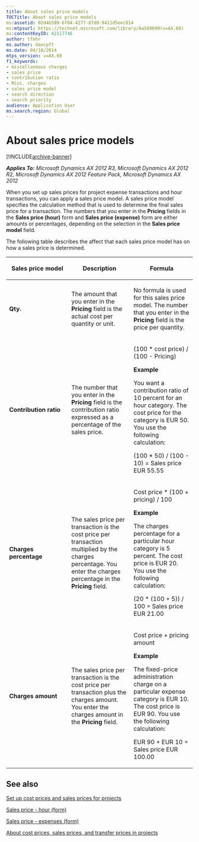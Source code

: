 ```yaml
---
title: About sales price models
TOCTitle: About sales price models
ms:assetid: 02d4b589-6f84-4277-87d0-9411d5eec814
ms:mtpsurl: https://technet.microsoft.com/library/Aa569699(v=AX.60)
ms:contentKeyID: 42117746
author: tfehr
ms.author: daxcpft
ms.date: 04/18/2014
mtps_version: v=AX.60
f1_keywords:
- miscellaneous charges
- sales price
- contribution ratio
- Misc. charges
- sales price model
- search direction
- search priority
audience: Application User
ms.search.region: Global
---
```


# About sales price models 


[!INCLUDE[archive-banner](includes/archive-banner.md)]


_**Applies To:** Microsoft Dynamics AX 2012 R3, Microsoft Dynamics AX 2012 R2, Microsoft Dynamics AX 2012 Feature Pack, Microsoft Dynamics AX 2012_

When you set up sales prices for project expense transactions and hour transactions, you can apply a sales price model. A sales price model specifies the calculation method that is used to determine the final sales price for a transaction. The numbers that you enter in the **Pricing** fields in the **Sales price (hour)** form and **Sales price (expense)** form are either amounts or percentages, depending on the selection in the **Sales price model** field.

The following table describes the affect that each sales price model has on how a sales price is determined.

<table>
<colgroup>
<col style="width: 33%" />
<col style="width: 33%" />
<col style="width: 33%" />
</colgroup>
<thead>
<tr class="header">
<th><p>Sales price model</p></th>
<th><p>Description</p></th>
<th><p>Formula</p></th>
</tr>
</thead>
<tbody>
<tr class="odd">
<td><p><strong>Qty.</strong></p></td>
<td><p>The amount that you enter in the <strong>Pricing</strong> field is the actual cost per quantity or unit.</p></td>
<td><p>No formula is used for this sales price model. The number that you enter in the <strong>Pricing</strong> field is the price per quantity.</p></td>
</tr>
<tr class="even">
<td><p><strong>Contribution ratio</strong></p></td>
<td><p>The number that you enter in the <strong>Pricing</strong> field is the contribution ratio expressed as a percentage of the sales price.</p></td>
<td><p>(100 * cost price) / (100 - Pricing)</p>
<p><strong>Example</strong></p>
<p>You want a contribution ratio of 10 percent for an hour category. The cost price for the category is EUR 50. You use the following calculation:</p>
<p>(100 * 50) / (100 - 10) = Sales price EUR 55.55</p></td>
</tr>
<tr class="odd">
<td><p><strong>Charges percentage</strong></p></td>
<td><p>The sales price per transaction is the cost price per transaction multiplied by the charges percentage. You enter the charges percentage in the <strong>Pricing</strong> field.</p></td>
<td><p>Cost price * (100 + pricing) / 100</p>
<p><strong>Example</strong></p>
<p>The charges percentage for a particular hour category is 5 percent. The cost price is EUR 20. You use the following calculation:</p>
<p>(20 * (100 + 5)) / 100 = Sales price EUR 21.00</p></td>
</tr>
<tr class="even">
<td><p><strong>Charges amount</strong></p></td>
<td><p>The sales price per transaction is the cost price per transaction plus the charges amount. You enter the charges amount in the <strong>Pricing</strong> field.</p></td>
<td><p>Cost price + pricing amount</p>
<p><strong>Example</strong></p>
<p>The fixed-price administration charge on a particular expense category is EUR 10. The cost price is EUR 90. You use the following calculation:</p>
<p>EUR 90 + EUR 10 = Sales price EUR 100.00</p></td>
</tr>
</tbody>
</table>


## See also

[Set up cost prices and sales prices for projects](set-up-cost-prices-and-sales-prices-for-projects.md)

[Sales price - hour (form)](https://technet.microsoft.com/library/aa634053\(v=ax.60\))

[Sales price - expenses (form)](https://technet.microsoft.com/library/aa599787\(v=ax.60\))

[About cost prices, sales prices, and transfer prices in projects](about-cost-prices-sales-prices-and-transfer-prices-in-projects.md)

  


